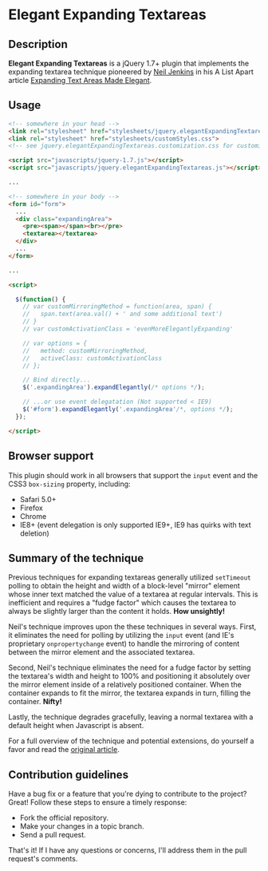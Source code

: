 # Elegant Expanding Textareas

## Description

**Elegant Expanding Textareas** is a jQuery 1.7+ plugin that implements the expanding textarea technique pioneered by [Neil Jenkins](http://nmjenkins.com/) in his A List Apart article [Expanding Text Areas Made Elegant](http://www.alistapart.com/articles/expanding-text-areas-made-elegant/).

## Usage

```html
<!-- somewhere in your head -->
<link rel="stylesheet" href="stylesheets/jquery.elegantExpandingTextareas.css">
<link rel="stylesheet" href="stylesheets/customStyles.css">
<!-- see jquery.elegantExpandingTextareas.customization.css for customization ideas -->

<script src="javascripts/jquery-1.7.js"></script>
<script src="javascripts/jquery.elegantExpandingTextareas.js"></script>

...

<!-- somewhere in your body -->
<form id="form">
  ...
  <div class="expandingArea">
    <pre><span></span><br></pre>
    <textarea></textarea>
  </div>
  ...
</form>

...

<script>

  $(function() {
    // var customMirroringMethod = function(area, span) {
    //   span.text(area.val() + ' and some additional text')
    // }
    // var customActivationClass = 'evenMoreElegantlyExpanding'

    // var options = {
    //   method: customMirroringMethod,
    //   activeClass: customActivationClass
    // };

    // Bind directly...
    $('.expandingArea').expandElegantly(/* options */);

    // ...or use event delegatation (Not supported < IE9)
    $('#form').expandElegantly('.expandingArea'/*, options */);
  });

</script>
```

## Browser support

This plugin should work in all browsers that support the `input` event and the CSS3 `box-sizing` property, including:

* Safari 5.0+
* Firefox
* Chrome
* IE8+ (event delegation is only supported IE9+, IE9 has quirks with text deletion)

## Summary of the technique

Previous techniques for expanding textareas generally utilized `setTimeout` polling to obtain the height and width of a block-level "mirror" element whose inner text matched the value of a textarea at regular intervals. This is inefficient and requires a "fudge factor" which causes the textarea to always be slightly larger than the content it holds. **How unsightly!**

Neil's technique improves upon the these techniques in several ways. First, it eliminates the need for polling by utilizing the `input` event (and IE's proprietary `onpropertychange` event) to handle the mirroring of content between the mirror element and the associated textarea.

Second, Neil's technique eliminates the need for a fudge factor by setting the textarea's width and height to 100% and positioning it absolutely over the mirror element inside of a relatively positioned container. When the container expands to fit the mirror, the textarea expands in turn, filling the container. **Nifty!**

Lastly, the technique degrades gracefully, leaving a normal textarea with a default height when Javascript is absent.

For a full overview of the technique and potential extensions, do yourself a favor and read the [original article](http://www.alistapart.com/articles/expanding-text-areas-made-elegant/).

## Contribution guidelines

Have a bug fix or a feature that you're dying to contribute to the project? Great! Follow these steps to ensure a timely response:

* Fork the official repository.
* Make your changes in a topic branch.
* Send a pull request.

That's it! If I have any questions or concerns, I'll address them in the pull request's comments.